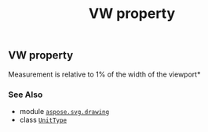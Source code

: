 ﻿---
title: VW property
second_title: Aspose.SVG for Python via .NET API References
description: 
type: docs
weight: 330
url: /python-net/aspose.svg.drawing/unittype/vw/
is_root: false
---

## VW property


Measurement is relative to 1% of the width of the viewport*

### See Also
* module [`aspose.svg.drawing`](../../)
* class [`UnitType`](/svg/python-net/aspose.svg.drawing/unittype)
